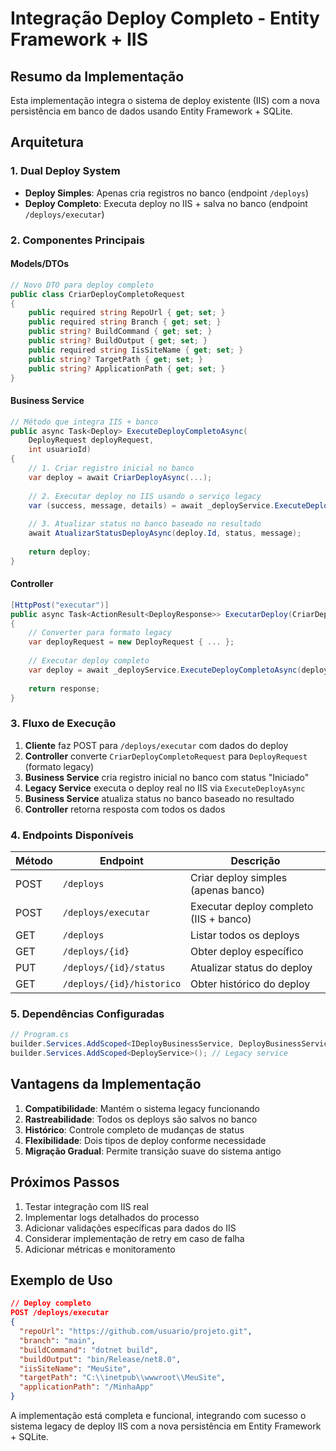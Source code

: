 # Integração Deploy Completo - Entity Framework + IIS

## Resumo da Implementação

Esta implementação integra o sistema de deploy existente (IIS) com a nova persistência em banco de dados usando Entity Framework + SQLite.

## Arquitetura

### 1. Dual Deploy System
- **Deploy Simples**: Apenas cria registros no banco (endpoint `/deploys`)
- **Deploy Completo**: Executa deploy no IIS + salva no banco (endpoint `/deploys/executar`)

### 2. Componentes Principais

#### Models/DTOs
```csharp
// Novo DTO para deploy completo
public class CriarDeployCompletoRequest
{
    public required string RepoUrl { get; set; }
    public required string Branch { get; set; }
    public string? BuildCommand { get; set; }
    public string? BuildOutput { get; set; }
    public required string IisSiteName { get; set; }
    public string? TargetPath { get; set; }
    public string? ApplicationPath { get; set; }
}
```

#### Business Service
```csharp
// Método que integra IIS + banco
public async Task<Deploy> ExecuteDeployCompletoAsync(
    DeployRequest deployRequest, 
    int usuarioId)
{
    // 1. Criar registro inicial no banco
    var deploy = await CriarDeployAsync(...);
    
    // 2. Executar deploy no IIS usando o serviço legacy
    var (success, message, details) = await _deployService.ExecuteDeployAsync(deployRequest);
    
    // 3. Atualizar status no banco baseado no resultado
    await AtualizarStatusDeployAsync(deploy.Id, status, message);
    
    return deploy;
}
```

#### Controller
```csharp
[HttpPost("executar")]
public async Task<ActionResult<DeployResponse>> ExecutarDeploy(CriarDeployCompletoRequest request)
{
    // Converter para formato legacy
    var deployRequest = new DeployRequest { ... };
    
    // Executar deploy completo
    var deploy = await _deployService.ExecuteDeployCompletoAsync(deployRequest, currentUserId);
    
    return response;
}
```

### 3. Fluxo de Execução

1. **Cliente** faz POST para `/deploys/executar` com dados do deploy
2. **Controller** converte `CriarDeployCompletoRequest` para `DeployRequest` (formato legacy)
3. **Business Service** cria registro inicial no banco com status "Iniciado"
4. **Legacy Service** executa o deploy real no IIS via `ExecuteDeployAsync`
5. **Business Service** atualiza status no banco baseado no resultado
6. **Controller** retorna resposta com todos os dados

### 4. Endpoints Disponíveis

| Método | Endpoint | Descrição |
|--------|----------|-----------|
| POST | `/deploys` | Criar deploy simples (apenas banco) |
| POST | `/deploys/executar` | Executar deploy completo (IIS + banco) |
| GET | `/deploys` | Listar todos os deploys |
| GET | `/deploys/{id}` | Obter deploy específico |
| PUT | `/deploys/{id}/status` | Atualizar status do deploy |
| GET | `/deploys/{id}/historico` | Obter histórico do deploy |

### 5. Dependências Configuradas

```csharp
// Program.cs
builder.Services.AddScoped<IDeployBusinessService, DeployBusinessService>();
builder.Services.AddScoped<DeployService>(); // Legacy service
```

## Vantagens da Implementação

1. **Compatibilidade**: Mantém o sistema legacy funcionando
2. **Rastreabilidade**: Todos os deploys são salvos no banco
3. **Histórico**: Controle completo de mudanças de status
4. **Flexibilidade**: Dois tipos de deploy conforme necessidade
5. **Migração Gradual**: Permite transição suave do sistema antigo

## Próximos Passos

1. Testar integração com IIS real
2. Implementar logs detalhados do processo
3. Adicionar validações específicas para dados do IIS
4. Considerar implementação de retry em caso de falha
5. Adicionar métricas e monitoramento

## Exemplo de Uso

```json
// Deploy completo
POST /deploys/executar
{
  "repoUrl": "https://github.com/usuario/projeto.git",
  "branch": "main",
  "buildCommand": "dotnet build",
  "buildOutput": "bin/Release/net8.0",
  "iisSiteName": "MeuSite",
  "targetPath": "C:\\inetpub\\wwwroot\\MeuSite",
  "applicationPath": "/MinhaApp"
}
```

A implementação está completa e funcional, integrando com sucesso o sistema legacy de deploy IIS com a nova persistência em Entity Framework + SQLite.
